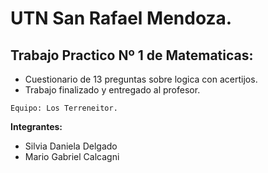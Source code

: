 # UTN San Rafael Mendoza.

## Trabajo Practico Nº 1 de Matematicas:

- Cuestionario de 13 preguntas sobre logica con acertijos.
- Trabajo finalizado y entregado al profesor.

`Equipo: Los Terreneitor.`

**Integrantes:**

- Silvia Daniela Delgado
- Mario Gabriel Calcagni

